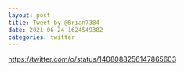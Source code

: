 ```yaml
--- 
layout: post 
title: Tweet by @Brian7384 
date: 2021-06-24 1624549382 
categories: twitter 
--- 
```

https://twitter.com/o/status/1408088256147865603